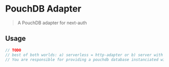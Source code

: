 # PouchDB Adapter

> A PouchDB adapter for next-auth

## Usage

```js
// TODO
// best of both worlds: a) serverless = http-adapter or b) server with any adapter or c) server with a memory-adapter for performance replicated to any persistent slave database
// You are responsible for providing a pouchdb database instanciated with the pouchdb-find plugin
```
